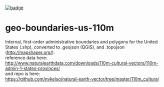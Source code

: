 <a className="gh-badge" href="https://datahub.io/core/geo-boundaries-us-110m"><img src="https://badgen.net/badge/icon/View%20on%20datahub.io/orange?icon=https://datahub.io/datahub-cube-badge-icon.svg&label&scale=1.25" alt="badge" /></a>

geo-boundaries-us-110m
======================

Internal, first-order administrative boundaries and polygons for the United States (.shp), converted to .geojson (QGIS), and .topojson (http://mapshaper.org/).  
reference data here:  
http://www.naturalearthdata.com/downloads/110m-cultural-vectors/110m-admin-1-states-provinces/  
and repo is here:  
https://github.com/nvkelso/natural-earth-vector/tree/master/110m_cultural
